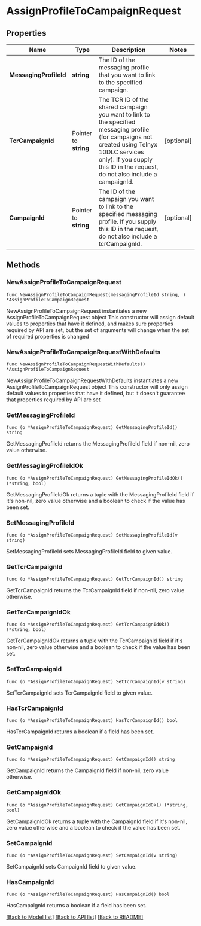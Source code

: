 # AssignProfileToCampaignRequest

## Properties

Name | Type | Description | Notes
------------ | ------------- | ------------- | -------------
**MessagingProfileId** | **string** | The ID of the messaging profile that you want to link to the specified campaign. | 
**TcrCampaignId** | Pointer to **string** | The TCR ID of the shared campaign you want to link to the specified messaging profile (for campaigns not created using Telnyx 10DLC services only). If you supply this ID in the request, do not also include a campaignId. | [optional] 
**CampaignId** | Pointer to **string** | The ID of the campaign you want to link to the specified messaging profile. If you supply this ID in the request, do not also include a tcrCampaignId. | [optional] 

## Methods

### NewAssignProfileToCampaignRequest

`func NewAssignProfileToCampaignRequest(messagingProfileId string, ) *AssignProfileToCampaignRequest`

NewAssignProfileToCampaignRequest instantiates a new AssignProfileToCampaignRequest object
This constructor will assign default values to properties that have it defined,
and makes sure properties required by API are set, but the set of arguments
will change when the set of required properties is changed

### NewAssignProfileToCampaignRequestWithDefaults

`func NewAssignProfileToCampaignRequestWithDefaults() *AssignProfileToCampaignRequest`

NewAssignProfileToCampaignRequestWithDefaults instantiates a new AssignProfileToCampaignRequest object
This constructor will only assign default values to properties that have it defined,
but it doesn't guarantee that properties required by API are set

### GetMessagingProfileId

`func (o *AssignProfileToCampaignRequest) GetMessagingProfileId() string`

GetMessagingProfileId returns the MessagingProfileId field if non-nil, zero value otherwise.

### GetMessagingProfileIdOk

`func (o *AssignProfileToCampaignRequest) GetMessagingProfileIdOk() (*string, bool)`

GetMessagingProfileIdOk returns a tuple with the MessagingProfileId field if it's non-nil, zero value otherwise
and a boolean to check if the value has been set.

### SetMessagingProfileId

`func (o *AssignProfileToCampaignRequest) SetMessagingProfileId(v string)`

SetMessagingProfileId sets MessagingProfileId field to given value.


### GetTcrCampaignId

`func (o *AssignProfileToCampaignRequest) GetTcrCampaignId() string`

GetTcrCampaignId returns the TcrCampaignId field if non-nil, zero value otherwise.

### GetTcrCampaignIdOk

`func (o *AssignProfileToCampaignRequest) GetTcrCampaignIdOk() (*string, bool)`

GetTcrCampaignIdOk returns a tuple with the TcrCampaignId field if it's non-nil, zero value otherwise
and a boolean to check if the value has been set.

### SetTcrCampaignId

`func (o *AssignProfileToCampaignRequest) SetTcrCampaignId(v string)`

SetTcrCampaignId sets TcrCampaignId field to given value.

### HasTcrCampaignId

`func (o *AssignProfileToCampaignRequest) HasTcrCampaignId() bool`

HasTcrCampaignId returns a boolean if a field has been set.

### GetCampaignId

`func (o *AssignProfileToCampaignRequest) GetCampaignId() string`

GetCampaignId returns the CampaignId field if non-nil, zero value otherwise.

### GetCampaignIdOk

`func (o *AssignProfileToCampaignRequest) GetCampaignIdOk() (*string, bool)`

GetCampaignIdOk returns a tuple with the CampaignId field if it's non-nil, zero value otherwise
and a boolean to check if the value has been set.

### SetCampaignId

`func (o *AssignProfileToCampaignRequest) SetCampaignId(v string)`

SetCampaignId sets CampaignId field to given value.

### HasCampaignId

`func (o *AssignProfileToCampaignRequest) HasCampaignId() bool`

HasCampaignId returns a boolean if a field has been set.


[[Back to Model list]](../README.md#documentation-for-models) [[Back to API list]](../README.md#documentation-for-api-endpoints) [[Back to README]](../README.md)


